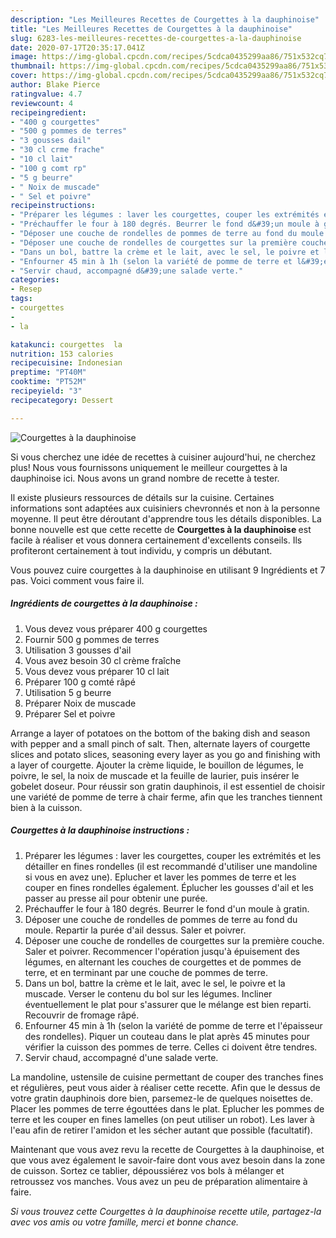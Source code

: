 ```yaml
---
description: "Les Meilleures Recettes de Courgettes à la dauphinoise"
title: "Les Meilleures Recettes de Courgettes à la dauphinoise"
slug: 6283-les-meilleures-recettes-de-courgettes-a-la-dauphinoise
date: 2020-07-17T20:35:17.041Z
image: https://img-global.cpcdn.com/recipes/5cdca0435299aa86/751x532cq70/courgettes-a-la-dauphinoise-photo-principale-de-la-recette.jpg
thumbnail: https://img-global.cpcdn.com/recipes/5cdca0435299aa86/751x532cq70/courgettes-a-la-dauphinoise-photo-principale-de-la-recette.jpg
cover: https://img-global.cpcdn.com/recipes/5cdca0435299aa86/751x532cq70/courgettes-a-la-dauphinoise-photo-principale-de-la-recette.jpg
author: Blake Pierce
ratingvalue: 4.7
reviewcount: 4
recipeingredient:
- "400 g courgettes"
- "500 g pommes de terres"
- "3 gousses dail"
- "30 cl crme frache"
- "10 cl lait"
- "100 g comt rp"
- "5 g beurre"
- " Noix de muscade"
- " Sel et poivre"
recipeinstructions:
- "Préparer les légumes : laver les courgettes, couper les extrémités et les détailler en fines rondelles (il est recommandé d&#39;utiliser une mandoline si vous en avez une). Eplucher et laver les pommes de terre et les couper en fines rondelles également. Éplucher les gousses d&#39;ail et les passer au presse ail pour obtenir une purée."
- "Préchauffer le four à 180 degrés. Beurrer le fond d&#39;un moule à gratin."
- "Déposer une couche de rondelles de pommes de terre au fond du moule. Repartir la purée d&#39;ail dessus. Saler et poivrer."
- "Déposer une couche de rondelles de courgettes sur la première couche. Saler et poivrer. Recommencer l&#39;opération jusqu&#39;à épuisement des légumes, en alternant les couches de courgettes et de pommes de terre, et en terminant par une couche de pommes de terre."
- "Dans un bol, battre la crème et le lait, avec le sel, le poivre et la muscade. Verser le contenu du bol sur les légumes. Incliner éventuellement le plat pour s&#39;assurer que le mélange est bien reparti. Recouvrir de fromage râpé."
- "Enfourner 45 min à 1h (selon la variété de pomme de terre et l&#39;épaisseur des rondelles). Piquer un couteau dans le plat après 45 minutes pour vérifier la cuisson des pommes de terre. Celles ci doivent être tendres."
- "Servir chaud, accompagné d&#39;une salade verte."
categories:
- Resep
tags:
- courgettes
- 
- la

katakunci: courgettes  la 
nutrition: 153 calories
recipecuisine: Indonesian
preptime: "PT40M"
cooktime: "PT52M"
recipeyield: "3"
recipecategory: Dessert

---
```



![Courgettes à la dauphinoise](https://img-global.cpcdn.com/recipes/5cdca0435299aa86/751x532cq70/courgettes-a-la-dauphinoise-photo-principale-de-la-recette.jpg)

Si vous cherchez une idée de recettes à cuisiner aujourd'hui, ne cherchez plus! Nous vous fournissons uniquement le meilleur courgettes à la dauphinoise ici. Nous avons un grand nombre de recette à tester.

Il existe plusieurs ressources de détails sur la cuisine. Certaines informations sont adaptées aux cuisiniers chevronnés et non à la personne moyenne. Il peut être déroutant d'apprendre tous les détails disponibles. La bonne nouvelle est que cette recette de <strong> Courgettes à la dauphinoise </strong> est facile à réaliser et vous donnera certainement d'excellents conseils. Ils profiteront certainement à tout individu, y compris un débutant.

<!--inarticleads1-->

Vous pouvez cuire courgettes à la dauphinoise en utilisant 9 Ingrédients et 7 pas. Voici comment vous faire il.

##### Ingrédients de courgettes à la dauphinoise :

1. Vous devez vous préparer 400 g courgettes
1. Fournir 500 g pommes de terres
1. Utilisation 3 gousses d&#39;ail
1. Vous avez besoin 30 cl crème fraîche
1. Vous devez vous préparer 10 cl lait
1. Préparer 100 g comté râpé
1. Utilisation 5 g beurre
1. Préparer  Noix de muscade
1. Préparer  Sel et poivre


Arrange a layer of potatoes on the bottom of the baking dish and season with pepper and a small pinch of salt. Then, alternate layers of courgette slices and potato slices, seasoning every layer as you go and finishing with a layer of courgette. Ajouter la crème liquide, le bouillon de légumes, le poivre, le sel, la noix de muscade et la feuille de laurier, puis insérer le gobelet doseur. Pour réussir son gratin dauphinois, il est essentiel de choisir une variété de pomme de terre à chair ferme, afin que les tranches tiennent bien à la cuisson. 

<!--inarticleads2-->

##### Courgettes à la dauphinoise instructions :

1. Préparer les légumes : laver les courgettes, couper les extrémités et les détailler en fines rondelles (il est recommandé d&#39;utiliser une mandoline si vous en avez une). Eplucher et laver les pommes de terre et les couper en fines rondelles également. Éplucher les gousses d&#39;ail et les passer au presse ail pour obtenir une purée.
1. Préchauffer le four à 180 degrés. Beurrer le fond d&#39;un moule à gratin.
1. Déposer une couche de rondelles de pommes de terre au fond du moule. Repartir la purée d&#39;ail dessus. Saler et poivrer.
1. Déposer une couche de rondelles de courgettes sur la première couche. Saler et poivrer. Recommencer l&#39;opération jusqu&#39;à épuisement des légumes, en alternant les couches de courgettes et de pommes de terre, et en terminant par une couche de pommes de terre.
1. Dans un bol, battre la crème et le lait, avec le sel, le poivre et la muscade. Verser le contenu du bol sur les légumes. Incliner éventuellement le plat pour s&#39;assurer que le mélange est bien reparti. Recouvrir de fromage râpé.
1. Enfourner 45 min à 1h (selon la variété de pomme de terre et l&#39;épaisseur des rondelles). Piquer un couteau dans le plat après 45 minutes pour vérifier la cuisson des pommes de terre. Celles ci doivent être tendres.
1. Servir chaud, accompagné d&#39;une salade verte.


La mandoline, ustensile de cuisine permettant de couper des tranches fines et régulières, peut vous aider à réaliser cette recette. Afin que le dessus de votre gratin dauphinois dore bien, parsemez-le de quelques noisettes de. Placer les pommes de terre égouttées dans le plat. Eplucher les pommes de terre et les couper en fines lamelles (on peut utiliser un robot). Les laver à l&#39;eau afin de retirer l&#39;amidon et les sécher autant que possible (facultatif). 

<!--inarticleads1-->

<p>
Maintenant que vous avez revu la recette de Courgettes à la dauphinoise, et que vous avez également le savoir-faire dont vous avez besoin dans la zone de cuisson. Sortez ce tablier, dépoussiérez vos bols à mélanger et retroussez vos manches. Vous avez un peu de préparation alimentaire à faire.
</p>

<p>
<i>Si vous trouvez cette Courgettes à la dauphinoise recette utile, partagez-la avec vos amis ou votre famille, merci et bonne chance.</i>
</p>
